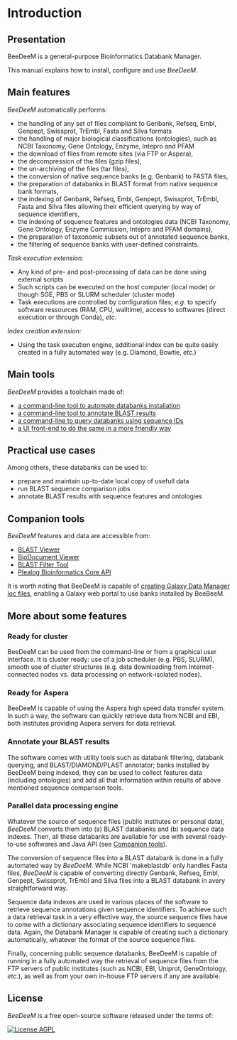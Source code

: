 # Introduction

## Presentation

BeeDeeM is a general-purpose Bioinformatics Databank Manager.&#x20;

This manual explains how to install, configure and use _BeeDeeM_.

## Main features

_BeeDeeM_ automatically performs:

* the handling of any set of files compliant to Genbank, Refseq, Embl, Genpept, Swissprot, TrEmbl, Fasta and Silva formats&#x20;
* the handling of major biological classifications (ontologies), such as NCBI Taxonomy, Gene Ontology, Enzyme, Intepro and PFAM&#x20;
* the download of files from remote sites (via FTP or Aspera),
* the decompression of the files (gzip files),
* the un-archiving of the files (tar files),
* the conversion of native sequence banks (e.g. Genbank) to FASTA files,
* the preparation of databanks in BLAST format from native sequence bank formats,
* the indexing of Genbank, Refseq, Embl, Genpept, Swissprot, TrEmbl, Fasta and Silva files allowing their efficient querying by way of sequence identifiers,
* the indexing of sequence features and ontologies data (NCBI Taxonomy, Gene Ontology, Enzyme Commission, Intepro and PFAM domains),
* the preparation of taxonomic subsets out of annotated sequence banks,
* the filtering of sequence banks with user-defined constraints.

_Task execution extension:_

* Any kind of pre- and post-processing of data can be done using external scripts
* Such scripts can be executed on the host computer (local mode) or though SGE, PBS or SLURM scheduler (cluster mode)
* Task executions are controlled by configuration files; _e.g._ to specify software ressources (RAM, CPU, walltime), access to softwares (direct execution or through Conda), _etc._

_Index creation extension:_

* Using the task execution engine, additional index can be quite easily created in a fully automated way (e.g. Diamond, Bowtie, _etc._)&#x20;

## Main tools

_BeeDeeM_ provides a toolchain made of:

* [a command-line tool to automate databanks installation](getting-started/)
* [a command-line tool to annotate BLAST results](utils/cmdline-annotate.md)
* [a command-line to query databanks using sequence IDs](utils/cmdline-query.md)
* [a UI front-end to do the same in a more friendly way](getting-started-1/)

## Practical use cases

Among others, these databanks can be used to:

* prepare and maintain up-to-date local copy of usefull data
* run BLAST sequence comparison jobs
* annotate BLAST results with sequence features and ontologies

## Companion tools

_BeeDeeM_ features and data are accessible from:

* [BLAST Viewer](https://github.com/pgdurand/BlastViewer)
* [BioDocument Viewer](https://github.com/pgdurand/BioDocumentViewer)
* [BLAST Filter Tool](https://github.com/pgdurand/BLAST-Filter-Tool)
* [Plealog Bioinformatics Core API](https://github.com/pgdurand/Bioinformatics-Core-API)

It is worth noting that BeeDeeM is capable of [creating Galaxy Data Manager loc files](utils/list-banks.md), enabling a Galaxy web portal to use banks installed by BeeBeeM.

## More about some features

### Ready for cluster

BeeDeeM can be used from the command-line or from a graphical user interface. It is cluster ready: use of a job scheduler (e.g. PBS, SLURM), smooth use of cluster structures (e.g. data downloading from Internet-connected nodes vs. data processing on network-isolated nodes).&#x20;

### Ready for Aspera

BeeDeeM is capable of using the Aspera high speed data transfer system. In such a way, the software can quickly retrieve data from NCBI and EBI, both institutes providing Aspera servers for data retrieval.

### Annotate your BLAST results

The software comes with utility tools such as databank filtering, databank querying, and BLAST/DIAMOND/PLAST annotator; banks installed by BeeDeeM being indexed, they can be used to collect features data (including ontologies) and add all that information within results of above mentioned sequence comparison tools.

### Parallel data processing engine

Whatever the source of sequence files (public institutes or personal data), _BeeDeeM_ converts them into (a) BLAST databanks and (b) sequence data indexes. Then, all these databanks are available for use with several ready-to-use softwares and Java API (see [Companion tools](./#companion-tools)).

The conversion of sequence files into a BLAST databank is done in a fully automated way by _BeeDeeM_. While NCBI 'makeblastdb' only handles Fasta files, _BeeDeeM_ is capable of converting directly Genbank, Refseq, Embl, Genpept, Swissprot, TrEmbl and Silva files into a BLAST databank in avery straightforward way.

Sequence data indexes are used in various places of the software to retrieve sequence annotations given sequence identifiers. To achieve such a data retrieval task in a very effective way, the source sequence files have to come with a dictionary associating sequence identifiers to sequence data. Again, the Databank Manager is capable of creating such a dictionary automatically, whatever the format of the source sequence files.

Finally, concerning public sequence databanks, BeeDeeM is capable of running in a fully automated way the retrieval of sequence files from the FTP servers of public institutes (such as NCBI, EBI, Uniprot, GeneOntology, _etc._), as well as from your own in-house FTP servers if any are available.

## License

_BeeDeeM_ is a free open-source software released under the terms of:

[![License AGPL](https://img.shields.io/badge/license-Affero%20GPL%203.0-blue.svg)](https://www.gnu.org/licenses/agpl-3.0.txt)
